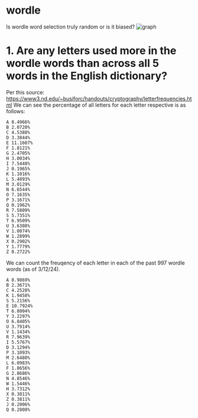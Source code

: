 # wordle
Is wordle word selection truly random or is it biased?
![graph](https://i.imgur.com/h1HDE3A.png)

# 1. Are any letters used more in the wordle words than across all 5 words in the English dictionary?
Per this source: https://www3.nd.edu/~busiforc/handouts/cryptography/letterfrequencies.html
We can see the percentage of all letters for each letter respective is as follows:
```
A 8.4966%
B 2.0720%
C 4.5388%
D 3.3844%
E 11.1607%
F 1.8121%
G 2.4705%
H 3.0034%
I 7.5448%
J 0.1965%
K 1.1016%
L 5.4893%
M 3.0129%
N 6.6544%
O 7.1635%
P 3.1671%
Q 0.1962%
R 7.5809%
S 5.7351%
T 6.9509%
U 3.6308%
V 1.0074%
W 1.2899%
X 0.2902%
Y 1.7779%
Z 0.2722%
```
We can count the freuqency of each letter in each of the past 997 wordle words (as of 3/12/24).
```
A 8.9869%
B 2.3671%
C 4.2528%
K 1.9458%
S 5.2156%
E 10.7924%
T 6.8004%
Y 3.2297%
O 6.8405%
U 3.7914%
V 1.1434%
R 7.9639%
I 5.5767%
D 3.1294%
P 3.1093%
M 2.6480%
L 6.0983%
F 1.8656%
G 2.8686%
N 4.8546%
W 1.5446%
H 3.7312%
X 0.3811%
Z 0.3811%
J 0.2006%
Q 0.2808%
```
